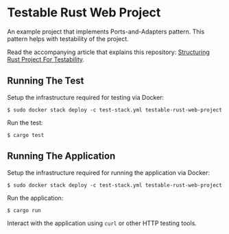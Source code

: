 # Testable Rust Web Project

An example project that implements Ports-and-Adapters pattern. This pattern helps with testability of the project.

Read the accompanying article that explains this repository: [Structuring Rust Project For Testability](https://eckyputrady.medium.com/structuring-rust-project-for-testability-18207b5d0243).

## Running The Test

Setup the infrastructure required for testing via Docker:

```
$ sudo docker stack deploy -c test-stack.yml testable-rust-web-project
```

Run the test:

```
$ cargo test
```

## Running The Application

Setup the infrastructure required for running the application via Docker:

```
$ sudo docker stack deploy -c test-stack.yml testable-rust-web-project
```

Run the application:

```
$ cargo run
```

Interact with the application using `curl` or other HTTP testing tools.

